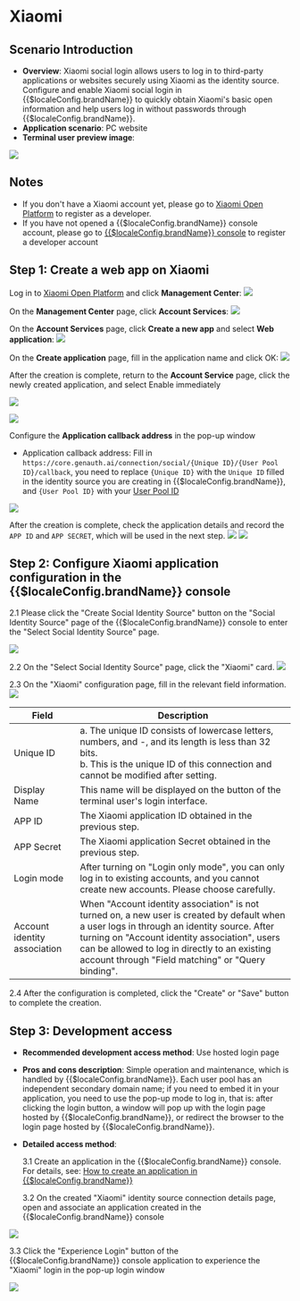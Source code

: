# Xiaomi

<LastUpdated />

## Scenario Introduction

- **Overview**: Xiaomi social login allows users to log in to third-party applications or websites securely using Xiaomi as the identity source. Configure and enable Xiaomi social login in {{$localeConfig.brandName}} to quickly obtain Xiaomi's basic open information and help users log in without passwords through {{$localeConfig.brandName}}.
- **Application scenario**: PC website
- **Terminal user preview image**:

![](./images/login-app-1.jpeg)

## Notes

- If you don't have a Xiaomi account yet, please go to [Xiaomi Open Platform](https://dev.mi.com/platform) to register as a developer.
- If you have not opened a {{$localeConfig.brandName}} console account, please go to [{{$localeConfig.brandName}} console](https://www.genauth.ai/) to register a developer account

## Step 1: Create a web app on Xiaomi

Log in to [Xiaomi Open Platform](https://dev.mi.com/platform) and click **Management Center**:
![](./images/open-manage-center-1.jpeg)

On the **Management Center** page, click **Account Services**:
![](./images/open-account-1.jpeg)

On the **Account Services** page, click **Create a new app** and select **Web application**:
![](./images/apply-account-1.jpeg)

On the **Create application** page, fill in the application name and click OK:
![](./images/create-client-1.jpeg)

After the creation is complete, return to the **Account Service** page, click the newly created application, and select Enable immediately

![](./images/create-client-2.jpeg)

![](./images/create-client-3.jpeg)

Configure the **Application callback address** in the pop-up window

- Application callback address: Fill in `https://core.genauth.ai/connection/social/{Unique ID}/{User Pool ID}/callback`, you need to replace `{Unique ID}` with the `Unique ID` filled in the identity source you are creating in {{$localeConfig.brandName}}, and `{User Pool ID}` with your [User Pool ID](/guides/faqs/get-userpool-id-and-secret.md)

![](./images/create-client-4.jpeg)

After the creation is complete, check the application details and record the `APP ID` and `APP SECRET`, which will be used in the next step.
![](./images/get-client-info.jpeg)
![](./images/get-client-info-2.jpeg)

## Step 2: Configure Xiaomi application configuration in the {{$localeConfig.brandName}} console

2.1 Please click the "Create Social Identity Source" button on the "Social Identity Source" page of the {{$localeConfig.brandName}} console to enter the "Select Social Identity Source" page.

![](~@imagesZhCn/guides/connections/create-social-idp.jpg)

2.2 On the "Select Social Identity Source" page, click the "Xiaomi" card.
![](./images/add-app-1.jpeg)

2.3 On the "Xiaomi" configuration page, fill in the relevant field information.
![](./images/add-app-2.jpeg)

| Field                        | Description                                                                                                                                                                                                                                                                                         |
| ---------------------------- | --------------------------------------------------------------------------------------------------------------------------------------------------------------------------------------------------------------------------------------------------------------------------------------------------- |
| Unique ID                    | a. The unique ID consists of lowercase letters, numbers, and -, and its length is less than 32 bits. <br />b. This is the unique ID of this connection and cannot be modified after setting.                                                                                                        |
| Display Name                 | This name will be displayed on the button of the terminal user's login interface.                                                                                                                                                                                                                   |
| APP ID                       | The Xiaomi application ID obtained in the previous step.                                                                                                                                                                                                                                            |
| APP Secret                   | The Xiaomi application Secret obtained in the previous step.                                                                                                                                                                                                                                        |
| Login mode                   | After turning on "Login only mode", you can only log in to existing accounts, and you cannot create new accounts. Please choose carefully.                                                                                                                                                          |
| Account identity association | When "Account identity association" is not turned on, a new user is created by default when a user logs in through an identity source. After turning on "Account identity association", users can be allowed to log in directly to an existing account through "Field matching" or "Query binding". |

2.4 After the configuration is completed, click the "Create" or "Save" button to complete the creation.

## Step 3: Development access

- **Recommended development access method**: Use hosted login page
- **Pros and cons description**: Simple operation and maintenance, which is handled by {{$localeConfig.brandName}}. Each user pool has an independent secondary domain name; if you need to embed it in your application, you need to use the pop-up mode to log in, that is: after clicking the login button, a window will pop up with the login page hosted by {{$localeConfig.brandName}}, or redirect the browser to the login page hosted by {{$localeConfig.brandName}}.
- **Detailed access method**:

  3.1 Create an application in the {{$localeConfig.brandName}} console. For details, see: [How to create an application in {{$localeConfig.brandName}}](/guides/app-new/create-app/create-app.md)

  3.2 On the created "Xiaomi" identity source connection details page, open and associate an application created in the {{$localeConfig.brandName}} console

![](./images/connect-app.jpeg)

3.3 Click the "Experience Login" button of the {{$localeConfig.brandName}} console application to experience the "Xiaomi" login in the pop-up login window

![](./images/test-xiaomi.jpeg)
